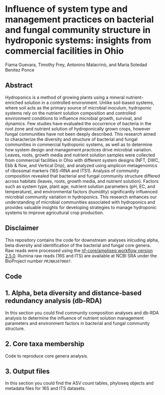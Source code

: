 # Influence of system type and management practices on bacterial and fungal community structure in hydroponic systems: insights from commercial facilities in Ohio
Fiama Guevara, Timothy Frey, Antonino Malacrinò, and Maria Soledad Benitez Ponce

## Abstract
Hydroponics is a method of growing plants using a mineral nutrient-enriched solution in a controlled environment. Unlike soil-based systems, where soil acts as the primary source of microbial inoculum, hydroponic systems rely on the nutrient solution composition and controlled environment conditions to influence microbial growth, survival, and dynamics. Few studies have  evaluated the occurrence of bacteria in the root zone and nutrient solution of hydroponically grown crops, however fungal communities have not been deeply described. This research aimed to characterize the diversity and structure of bacterial and fungal communities in commercial hydroponic systems, as well as to determine how system design and management practices drive microbial variation. Leaves, roots, growth media and nutrient solution samples were collected from commercial facilities in Ohio with different system designs (NFT, DWC, Ebb & flow, and Vertical Drip), and analyzed using amplicon metagenomics of ribosomal markers (16S rRNA and ITS1). Analysis of community composition revealed that bacterial and fungal community structure differed across habitats (leaves, roots, growth media, and nutrient solution). Factors such as system type, plant age, nutrient solution parameters (pH, EC, and temperature), and environmental factors (humidity) significantly influenced microbial community variation in hydroponics. This research enhances our understanding of microbial communities associated with hydroponics and provides valuable insights for developing strategies to manage hydroponic systems to improve agricultural crop production.


## Disclaimer
This repository contains the code for downstream analyses inlcuding alpha, beta diversity and identification of the bacterial and fungal core genera. Raw reads were processed using the [nf-core/ampliseq workflow version 2.5.0](https://nf-co.re/ampliseq/2.9.0/docs/usage). Illumina raw reads (16S and ITS) are available at NCBI SRA under the BioProject number *`PRJNA1070607`*.

## Code
## 1. Alpha, beta diversity and distance-based redundancy analysis (db-RDA)
In this section you could find community composition analyses and db-RDA analysis to determine the influence of nutrient solution management parameters and environment factors in bacterial and fungal community structure.

## 2. Core taxa membership
Code to reproduce core genera analysis.

## 3. Output files
In this section you could find the ASV count tables, phyloseq objects and metadata files for 16S and ITS datasets. 
